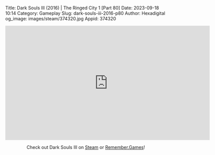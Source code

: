 Title: Dark Souls III (2016) | The Ringed City 1 [Part 80]
Date: 2023-09-18 10:14
Category: Gameplay
Slug: dark-souls-iii-2016-p80
Author: Hexadigital
og_image: images/steam/374320.jpg
Appid: 374320

<center><iframe src="https://www.youtube.com/embed/LgL1jKJ6TOE?feature=oembed" allow="accelerometer; autoplay; encrypted-media; gyroscope; picture-in-picture" width="640" height="360" frameborder="0"></iframe>

Check out Dark Souls III on [Steam](https://store.steampowered.com/app/374320/?curator_clanid=34633900) or [Remember.Games](https://remember.games/game/340/dark-souls-iii/)!</center>